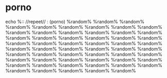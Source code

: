 # porno
echo %::  //repeet// : (porno)    %random%  %random%  %random%  %random%  %random%  %random%  %random%  %random%  %random%  %random%  %random%  %random%  %random%  %random%  %random%  %random%  %random%  %random%  %random%  %random%  %random%  %random%  %random%  %random%  %random%  %random%  %random%  %random%  %random%  %random%  %random%  %random%  %random%  %random%  %random%  %random%  %random%  %random%  %random%  %random%  %random%  %random%  %random%  %random%  %random%  %random%  %random%  %random%  %random%  %random%  %random%  %random%  %random%  %random%  %random%  %random% 
